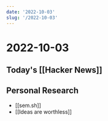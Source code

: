 ```yaml
---
date: '2022-10-03'
slug: '/2022-10-03'
---
```


# 2022-10-03

## Today's [[Hacker News]]

## Personal Research

- [[sem.sh]]
- [[Ideas are worthless]]
